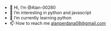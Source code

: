 - 👋 Hi, I’m @Alan-00280
- 👀 I’m interesting in python and javascript
- 🌱 I’m currently learning python
- 📫 How to reach me alanperdana08@gmail.com

<!---
Alan-00280/Alan-00280 is a ✨ special ✨ repository because its `README.md` (this file) appears on your GitHub profile.
You can click the Preview link to take a look at your changes.

